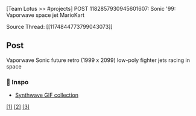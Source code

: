 [Team Lotus >> #projects] POST 1182857930945601607: Sonic '99: Vaporwave space jet MarioKart 

Source Thread: [[1174844773799043073]]

## Post
Vaporwave Sonic future retro (1999 x 2099) low-poly fighter jets racing in space

### 🎨  Inspo
- [Synthwave GIF collection](<https://www.retro-synthwave.com/albums/gif-animations>)

[[1]](https://music.apple.com/us/album/borderline/1557982301) [[2]](https://www.youtube.com/watch?v=r1LU0NGCVHQ) [[3]](https://www.youtube.com/watch?v=Do5_wU9X1pc&list=TLPQMTQxMjIwMjPgt_q9iifZ9Q&index=2)